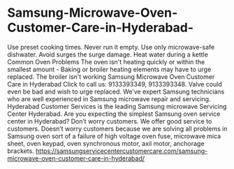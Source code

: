# Samsung-Microwave-Oven-Customer-Care-in-Hyderabad-
 Use preset cooking times. Never run it empty. Use only microwave-safe dishwater. Avoid surges the surge damage. Heat water during a kettle Common Oven Problems The oven isn't heating quickly or within the smallest amount - Baking or broiler heating elements may have to urge replaced. The broiler isn't working Samsung Microwave Oven Customer Care in Hyderabad Click to call us: 9133393349, 9133393348.  Valve could even be bad and wish to urge replaced. We’ve expert Samsung technicians who are well experienced in Samsung microwave repair and servicing. Hyderabad Customer Services is the leading Samsung microwave Servicing Center Hyderabad. Are you expecting the simplest Samsung oven service center in Hyderabad? Don’t worry customers. We offer good service to customers. Doesn’t worry customers because we are solving all problems in Samsung oven sort of a failure of high voltage oven fuse, microwave mica sheet, oven keypad, oven synchronous motor, axil motor, anchorage brackets. https://samsungservicecentercustomercare.com/samsung-microwave-oven-customer-care-in-hyderabad/
